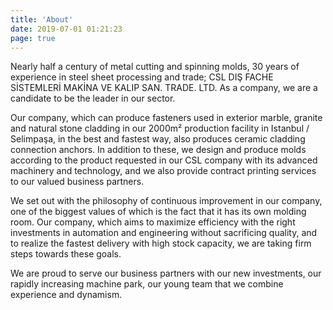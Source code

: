 ```yaml
---
title: 'About'
date: 2019-07-01 01:21:23
page: true
---
```


Nearly half a century of metal cutting and spinning molds, 30 years of experience in steel sheet processing and trade; CSL DIŞ FACHE SİSTEMLERİ MAKİNA VE KALIP SAN. TRADE. LTD. As a company, we are a candidate to be the leader in our sector.

Our company, which can produce fasteners used in exterior marble, granite and natural stone cladding in our 2000m² production facility in Istanbul / Selimpaşa, in the best and fastest way, also produces ceramic cladding connection anchors. In addition to these, we design and produce molds according to the product requested in our CSL company with its advanced machinery and technology, and we also provide contract printing services to our valued business partners.

We set out with the philosophy of continuous improvement in our company, one of the biggest values ​​of which is the fact that it has its own molding room. Our company, which aims to maximize efficiency with the right investments in automation and engineering without sacrificing quality, and to realize the fastest delivery with high stock capacity, we are taking firm steps towards these goals.

We are proud to serve our business partners with our new investments, our rapidly increasing machine park, our young team that we combine experience and dynamism.
